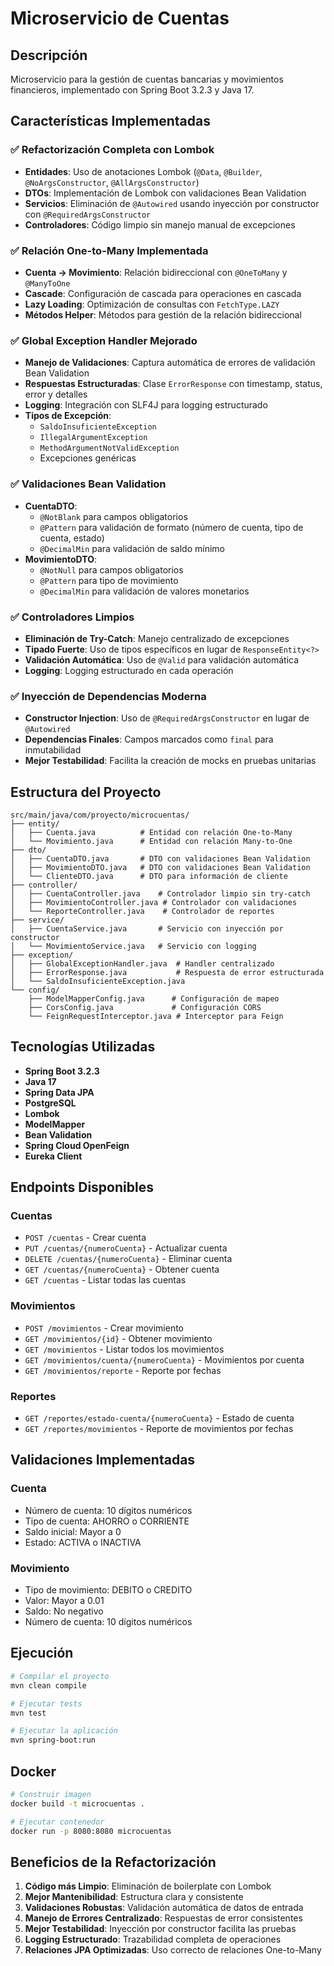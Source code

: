 # Microservicio de Cuentas

## Descripción
Microservicio para la gestión de cuentas bancarias y movimientos financieros, implementado con Spring Boot 3.2.3 y Java 17.

## Características Implementadas

### ✅ Refactorización Completa con Lombok
- **Entidades**: Uso de anotaciones Lombok (`@Data`, `@Builder`, `@NoArgsConstructor`, `@AllArgsConstructor`)
- **DTOs**: Implementación de Lombok con validaciones Bean Validation
- **Servicios**: Eliminación de `@Autowired` usando inyección por constructor con `@RequiredArgsConstructor`
- **Controladores**: Código limpio sin manejo manual de excepciones

### ✅ Relación One-to-Many Implementada
- **Cuenta → Movimiento**: Relación bidireccional con `@OneToMany` y `@ManyToOne`
- **Cascade**: Configuración de cascada para operaciones en cascada
- **Lazy Loading**: Optimización de consultas con `FetchType.LAZY`
- **Métodos Helper**: Métodos para gestión de la relación bidireccional

### ✅ Global Exception Handler Mejorado
- **Manejo de Validaciones**: Captura automática de errores de validación Bean Validation
- **Respuestas Estructuradas**: Clase `ErrorResponse` con timestamp, status, error y detalles
- **Logging**: Integración con SLF4J para logging estructurado
- **Tipos de Excepción**:
  - `SaldoInsuficienteException`
  - `IllegalArgumentException`
  - `MethodArgumentNotValidException`
  - Excepciones genéricas

### ✅ Validaciones Bean Validation
- **CuentaDTO**:
  - `@NotBlank` para campos obligatorios
  - `@Pattern` para validación de formato (número de cuenta, tipo de cuenta, estado)
  - `@DecimalMin` para validación de saldo mínimo
- **MovimientoDTO**:
  - `@NotNull` para campos obligatorios
  - `@Pattern` para tipo de movimiento
  - `@DecimalMin` para validación de valores monetarios

### ✅ Controladores Limpios
- **Eliminación de Try-Catch**: Manejo centralizado de excepciones
- **Tipado Fuerte**: Uso de tipos específicos en lugar de `ResponseEntity<?>`
- **Validación Automática**: Uso de `@Valid` para validación automática
- **Logging**: Logging estructurado en cada operación

### ✅ Inyección de Dependencias Moderna
- **Constructor Injection**: Uso de `@RequiredArgsConstructor` en lugar de `@Autowired`
- **Dependencias Finales**: Campos marcados como `final` para inmutabilidad
- **Mejor Testabilidad**: Facilita la creación de mocks en pruebas unitarias

## Estructura del Proyecto

```
src/main/java/com/proyecto/microcuentas/
├── entity/
│   ├── Cuenta.java          # Entidad con relación One-to-Many
│   └── Movimiento.java      # Entidad con relación Many-to-One
├── dto/
│   ├── CuentaDTO.java       # DTO con validaciones Bean Validation
│   ├── MovimientoDTO.java   # DTO con validaciones Bean Validation
│   └── ClienteDTO.java      # DTO para información de cliente
├── controller/
│   ├── CuentaController.java    # Controlador limpio sin try-catch
│   ├── MovimientoController.java # Controlador con validaciones
│   └── ReporteController.java    # Controlador de reportes
├── service/
│   ├── CuentaService.java       # Servicio con inyección por constructor
│   └── MovimientoService.java   # Servicio con logging
├── exception/
│   ├── GlobalExceptionHandler.java  # Handler centralizado
│   ├── ErrorResponse.java           # Respuesta de error estructurada
│   └── SaldoInsuficienteException.java
└── config/
    ├── ModelMapperConfig.java      # Configuración de mapeo
    ├── CorsConfig.java             # Configuración CORS
    └── FeignRequestInterceptor.java # Interceptor para Feign
```

## Tecnologías Utilizadas

- **Spring Boot 3.2.3**
- **Java 17**
- **Spring Data JPA**
- **PostgreSQL**
- **Lombok**
- **ModelMapper**
- **Bean Validation**
- **Spring Cloud OpenFeign**
- **Eureka Client**

## Endpoints Disponibles

### Cuentas
- `POST /cuentas` - Crear cuenta
- `PUT /cuentas/{numeroCuenta}` - Actualizar cuenta
- `DELETE /cuentas/{numeroCuenta}` - Eliminar cuenta
- `GET /cuentas/{numeroCuenta}` - Obtener cuenta
- `GET /cuentas` - Listar todas las cuentas

### Movimientos
- `POST /movimientos` - Crear movimiento
- `GET /movimientos/{id}` - Obtener movimiento
- `GET /movimientos` - Listar todos los movimientos
- `GET /movimientos/cuenta/{numeroCuenta}` - Movimientos por cuenta
- `GET /movimientos/reporte` - Reporte por fechas

### Reportes
- `GET /reportes/estado-cuenta/{numeroCuenta}` - Estado de cuenta
- `GET /reportes/movimientos` - Reporte de movimientos por fechas

## Validaciones Implementadas

### Cuenta
- Número de cuenta: 10 dígitos numéricos
- Tipo de cuenta: AHORRO o CORRIENTE
- Saldo inicial: Mayor a 0
- Estado: ACTIVA o INACTIVA

### Movimiento
- Tipo de movimiento: DEBITO o CREDITO
- Valor: Mayor a 0.01
- Saldo: No negativo
- Número de cuenta: 10 dígitos numéricos

## Ejecución

```bash
# Compilar el proyecto
mvn clean compile

# Ejecutar tests
mvn test

# Ejecutar la aplicación
mvn spring-boot:run
```

## Docker

```bash
# Construir imagen
docker build -t microcuentas .

# Ejecutar contenedor
docker run -p 8080:8080 microcuentas
```

## Beneficios de la Refactorización

1. **Código más Limpio**: Eliminación de boilerplate con Lombok
2. **Mejor Mantenibilidad**: Estructura clara y consistente
3. **Validaciones Robustas**: Validación automática de datos de entrada
4. **Manejo de Errores Centralizado**: Respuestas de error consistentes
5. **Mejor Testabilidad**: Inyección por constructor facilita las pruebas
6. **Logging Estructurado**: Trazabilidad completa de operaciones
7. **Relaciones JPA Optimizadas**: Uso correcto de relaciones One-to-Many

